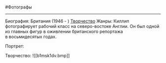#Фотографы 

---
Биография: Британия (1946 - )
[Творчество](https://yandex.ru/images/search?text=%D0%9A%D1%80%D0%B8%D1%81%20%D0%9A%D0%B8%D0%BB%D0%BB%D0%B8%D0%BF&stype=image&lr=213&source=wiz)
Жанры: Киллип фотографирует рабочий класс на северо-востоке Англии. Он был одной из главных фигур в оживлении британского репортажа в восьмидесятых годах.

Портрет:

Творчество:
![[b1msk1dv.bmp]]